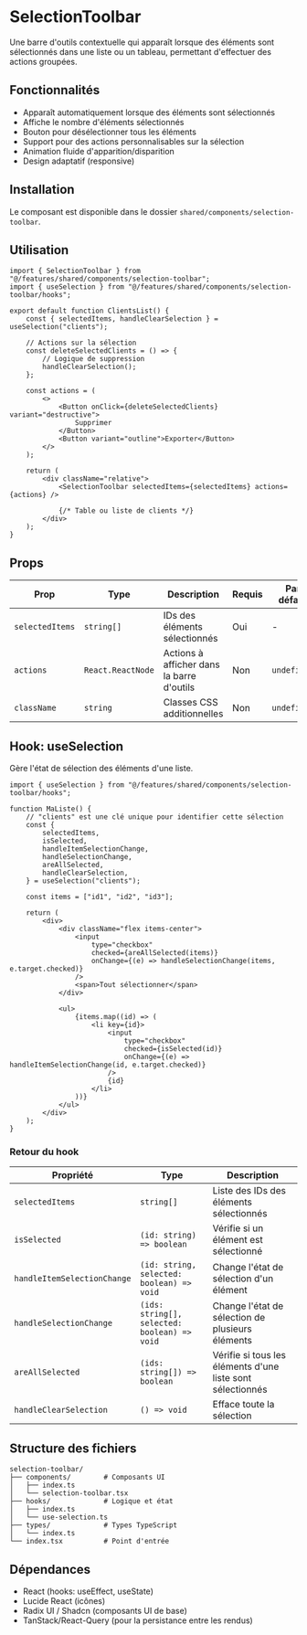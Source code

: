 # SelectionToolbar

Une barre d'outils contextuelle qui apparaît lorsque des éléments sont sélectionnés dans une liste ou un tableau, permettant d'effectuer des actions groupées.

## Fonctionnalités

- Apparaît automatiquement lorsque des éléments sont sélectionnés
- Affiche le nombre d'éléments sélectionnés
- Bouton pour désélectionner tous les éléments
- Support pour des actions personnalisables sur la sélection
- Animation fluide d'apparition/disparition
- Design adaptatif (responsive)

## Installation

Le composant est disponible dans le dossier `shared/components/selection-toolbar`.

## Utilisation

```tsx
import { SelectionToolbar } from "@/features/shared/components/selection-toolbar";
import { useSelection } from "@/features/shared/components/selection-toolbar/hooks";

export default function ClientsList() {
	const { selectedItems, handleClearSelection } = useSelection("clients");

	// Actions sur la sélection
	const deleteSelectedClients = () => {
		// Logique de suppression
		handleClearSelection();
	};

	const actions = (
		<>
			<Button onClick={deleteSelectedClients} variant="destructive">
				Supprimer
			</Button>
			<Button variant="outline">Exporter</Button>
		</>
	);

	return (
		<div className="relative">
			<SelectionToolbar selectedItems={selectedItems} actions={actions} />

			{/* Table ou liste de clients */}
		</div>
	);
}
```

## Props

| Prop            | Type              | Description                               | Requis | Par défaut  |
| --------------- | ----------------- | ----------------------------------------- | ------ | ----------- |
| `selectedItems` | `string[]`        | IDs des éléments sélectionnés             | Oui    | -           |
| `actions`       | `React.ReactNode` | Actions à afficher dans la barre d'outils | Non    | `undefined` |
| `className`     | `string`          | Classes CSS additionnelles                | Non    | `undefined` |

## Hook: useSelection

Gère l'état de sélection des éléments d'une liste.

```tsx
import { useSelection } from "@/features/shared/components/selection-toolbar/hooks";

function MaListe() {
	// "clients" est une clé unique pour identifier cette sélection
	const {
		selectedItems,
		isSelected,
		handleItemSelectionChange,
		handleSelectionChange,
		areAllSelected,
		handleClearSelection,
	} = useSelection("clients");

	const items = ["id1", "id2", "id3"];

	return (
		<div>
			<div className="flex items-center">
				<input
					type="checkbox"
					checked={areAllSelected(items)}
					onChange={(e) => handleSelectionChange(items, e.target.checked)}
				/>
				<span>Tout sélectionner</span>
			</div>

			<ul>
				{items.map((id) => (
					<li key={id}>
						<input
							type="checkbox"
							checked={isSelected(id)}
							onChange={(e) => handleItemSelectionChange(id, e.target.checked)}
						/>
						{id}
					</li>
				))}
			</ul>
		</div>
	);
}
```

### Retour du hook

| Propriété                   | Type                                         | Description                                                |
| --------------------------- | -------------------------------------------- | ---------------------------------------------------------- |
| `selectedItems`             | `string[]`                                   | Liste des IDs des éléments sélectionnés                    |
| `isSelected`                | `(id: string) => boolean`                    | Vérifie si un élément est sélectionné                      |
| `handleItemSelectionChange` | `(id: string, selected: boolean) => void`    | Change l'état de sélection d'un élément                    |
| `handleSelectionChange`     | `(ids: string[], selected: boolean) => void` | Change l'état de sélection de plusieurs éléments           |
| `areAllSelected`            | `(ids: string[]) => boolean`                 | Vérifie si tous les éléments d'une liste sont sélectionnés |
| `handleClearSelection`      | `() => void`                                 | Efface toute la sélection                                  |

## Structure des fichiers

```
selection-toolbar/
├── components/        # Composants UI
│   ├── index.ts
│   └── selection-toolbar.tsx
├── hooks/             # Logique et état
│   ├── index.ts
│   └── use-selection.ts
├── types/             # Types TypeScript
│   └── index.ts
└── index.tsx          # Point d'entrée
```

## Dépendances

- React (hooks: useEffect, useState)
- Lucide React (icônes)
- Radix UI / Shadcn (composants UI de base)
- TanStack/React-Query (pour la persistance entre les rendus)
